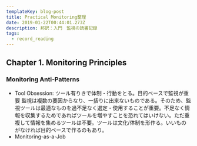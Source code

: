 ```yaml
---
templateKey: blog-post
title: Practical Monitoring整理
date: 2019-01-22T00:44:01.273Z
description: 邦訳：入門　監視の読書記録
tags:
  - record_reading
---
```

## Chapter 1. Monitoring Principles

### Monitoring Anti-Patterns

- Tool Obsession: ツール有りきで体制・行動をとる。目的ベースで監視が重要
監視は複数の要因からなり、一括りに出来ないものである。そのため、監視ツールは最適なものを過不足なく選定・使用することが重要。不足なく情報を収集するためであればツールを増やすことを恐れてはいけない。ただ重複して情報を集めるツールは不要。ツールは文化/体制を形作る。いいものがなければ目的ベースで作るのもあり。
- Monitoring-as-a-Job
